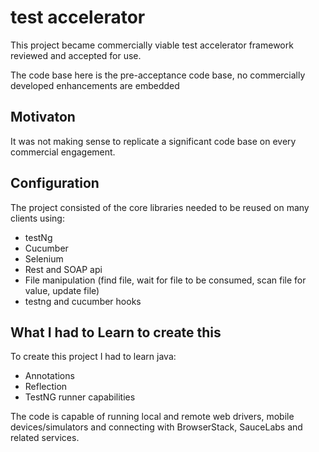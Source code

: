 # test accelerator
This project became commercially viable test accelerator framework reviewed and accepted for use.

The code base here is the pre-acceptance code base, no commercially developed enhancements are embedded

## Motivaton
It was not making sense to replicate a significant code base on every commercial engagement.

## Configuration
The project consisted of the core libraries needed to be reused on many clients using:
* testNg
* Cucumber
* Selenium
* Rest and SOAP api
* File manipulation (find file, wait for file to be consumed, scan file for value, update file)
* testng and cucumber hooks

## What I had to Learn to create this
To create this project I had to learn java:
* Annotations
* Reflection
* TestNG runner capabilities

The code is capable of running local and remote web drivers, mobile devices/simulators and connecting with BrowserStack, SauceLabs and related services.
